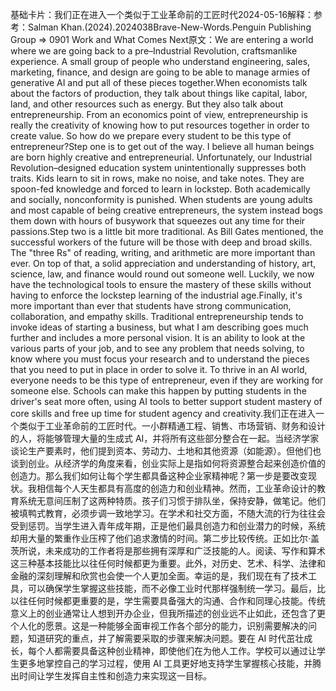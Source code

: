 

基础卡片：我们正在进入一个类似于工业革命前的工匠时代2024-05-16解释：参考：Salman Khan.(2024).2024038Brave-New-Words.Penguin Publishing Group => 0901 Work and What Comes Next原文：We are entering a world where we are going back to a pre–Industrial Revolution, craftsmanlike experience. A small group of people who understand engineering, sales, marketing, finance, and design are going to be able to manage armies of generative AI and put all of these pieces together.When economists talk about the factors of production, they talk about things like capital, labor, land, and other resources such as energy. But they also talk about entrepreneurship. From an economics point of view, entrepreneurship is really the creativity of knowing how to put resources together in order to create value. So how do we prepare every student to be this type of entrepreneur?Step one is to get out of the way. I believe all human beings are born highly creative and entrepreneurial. Unfortunately, our Industrial Revolution–designed education system unintentionally suppresses both traits. Kids learn to sit in rows, make no noise, and take notes. They are spoon-fed knowledge and forced to learn in lockstep. Both academically and socially, nonconformity is punished. When students are young adults and most capable of being creative entrepreneurs, the system instead bogs them down with hours of busywork that squeezes out any time for their passions.Step two is a little bit more traditional. As Bill Gates mentioned, the successful workers of the future will be those with deep and broad skills. The "three Rs" of reading, writing, and arithmetic are more important than ever. On top of that, a solid appreciation and understanding of history, art, science, law, and finance would round out someone well. Luckily, we now have the technological tools to ensure the mastery of these skills without having to enforce the lockstep learning of the industrial age.Finally, it's more important than ever that students have strong communication, collaboration, and empathy skills. Traditional entrepreneurship tends to invoke ideas of starting a business, but what I am describing goes much further and includes a more personal vision. It is an ability to look at the various parts of your job, and to see any problem that needs solving, to know where you must focus your research and to understand the pieces that you need to put in place in order to solve it. To thrive in an AI world, everyone needs to be this type of entrepreneur, even if they are working for someone else. Schools can make this happen by putting students in the driver's seat more often, using AI tools to better support student mastery of core skills and free up time for student agency and creativity.我们正在进入一个类似于工业革命前的工匠时代。一小群精通工程、销售、市场营销、财务和设计的人，将能够管理大量的生成式 AI，并将所有这些部分整合在一起。当经济学家谈论生产要素时，他们提到资本、劳动力、土地和其他资源（如能源）。但他们也谈到创业。从经济学的角度来看，创业实际上是指如何将资源整合起来创造价值的创造力。那么我们如何让每个学生都具备这种企业家精神呢？第一步是要改变现状。我相信每个人天生都具有高度的创造力和创业精神。然而，工业革命设计的教育系统无意间压制了这两种特质。孩子们习惯于排队坐，保持安静，做笔记。他们被填鸭式教育，必须步调一致地学习。在学术和社交方面，不随大流的行为往往会受到惩罚。当学生进入青年成年期，正是他们最具创造力和创业潜力的时候，系统却用大量的繁重作业压榨了他们追求激情的时间。第二步比较传统。正如比尔·盖茨所说，未来成功的工作者将是那些拥有深厚和广泛技能的人。阅读、写作和算术这三种基本技能比以往任何时候都更为重要。此外，对历史、艺术、科学、法律和金融的深刻理解和欣赏也会使一个人更加全面。幸运的是，我们现在有了技术工具，可以确保学生掌握这些技能，而不必像工业时代那样强制统一学习。最后，比以往任何时候都更重要的是，学生需要具备强大的沟通、合作和同理心技能。传统意义上的创业通常让人想到开办企业，但我所描述的创业远不止如此，还包含了更个人化的愿景。这是一种能够全面审视工作各个部分的能力，识别需要解决的问题，知道研究的重点，并了解需要采取的步骤来解决问题。要在 AI 时代茁壮成长，每个人都需要具备这种创业精神，即使他们在为他人工作。学校可以通过让学生更多地掌控自己的学习过程，使用 AI 工具更好地支持学生掌握核心技能，并腾出时间让学生发挥自主性和创造力来实现这一目标。